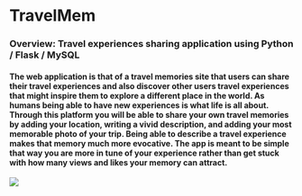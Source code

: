 # TravelMem
### Overview: Travel experiences sharing application using Python / Flask / MySQL

#### The web application is that of a travel memories site that users can share their travel experiences and also discover other users travel experiences that might inspire them to explore a different place in the world. As humans being able to have new experiences is what life is all about. Through this platform you will be able to share your own travel memories by adding your location, writing a vivid description, and adding your most memorable photo of your trip. Being able to describe a travel experience makes that memory much more evocative. The app is meant to be simple that way you are more in tune of your experience rather than get stuck with how many views and likes your memory can attract.

![](https://gfycat.com/personalactualcrownofthornsstarfish)
